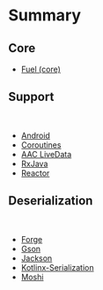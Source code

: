 # Summary

## Core
* [Fuel (core)](fuel/README.md)

## Support
​
* [Android](fuel-android/README.md)
* [Coroutines](fuel-coroutines/README.md)
* [AAC LiveData](fuel-livedata/README.md)
* [RxJava](fuel-rxjava/README.md)
* [Reactor](fuel-reactor/README.md)
    
## Deserialization
​
* [Forge](fuel-forge/README.md)
* [Gson](fuel-gson/README.md)
* [Jackson](fuel-jackson/README.md)
* [Kotlinx-Serialization](fuel-kotlinx-serialization/README.md)
* [Moshi](fuel-moshi/README.md)

